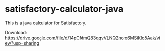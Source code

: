 # satisfactory-calculator-java

This is a java calculator for Satisfactory.

Download: https://drive.google.com/file/d/14pCfdmQ83qqvVLNQ2horo6MSiKlo5Aak/view?usp=sharing
